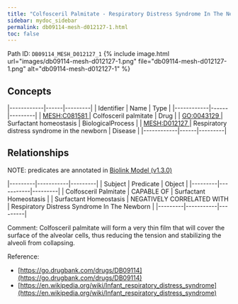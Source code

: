 ```yaml
---
title: "Colfosceril Palmitate - Respiratory Distress Syndrome In The Newborn"
sidebar: mydoc_sidebar
permalink: db09114-mesh-d012127-1.html
toc: false 
---
```



Path ID: `DB09114_MESH_D012127_1`
{% include image.html url="images/db09114-mesh-d012127-1.png" file="db09114-mesh-d012127-1.png" alt="db09114-mesh-d012127-1" %}

## Concepts

|------------|------|---------|
| Identifier | Name | Type    |
|------------|------|---------|
| <a href="https://identifiers.org/MESH:C081581">MESH:C081581 </a> | Colfosceril palmitate | Drug |
| <a href="https://identifiers.org/GO:0043129">GO:0043129 </a> | Surfactant homeostasis | BiologicalProcess |
| <a href="https://identifiers.org/MESH:D012127">MESH:D012127 </a> | Respiratory distress syndrome in the newborn | Disease |
|------------|------|---------|

## Relationships


NOTE: predicates are annotated in <a href="https://github.com/biolink/biolink-model/releases/tag/v1.3.0">Biolink Model (v1.3.0)</a>

|---------|-----------|---------|
| Subject | Predicate | Object  |
|---------|-----------|---------|
| Colfosceril Palmitate | CAPABLE OF | Surfactant Homeostasis |
| Surfactant Homeostasis | NEGATIVELY CORRELATED WITH | Respiratory Distress Syndrome In The Newborn |
|---------|-----------|---------|

Comment: Colfosceril palmitate will form a very thin film that will cover the surface of the alveolar cells, thus reducing the tension and stabilizing the alveoli from collapsing.

Reference: 
  - [https://go.drugbank.com/drugs/DB09114](https://go.drugbank.com/drugs/DB09114)
  - [https://en.wikipedia.org/wiki/Infant_respiratory_distress_syndrome](https://en.wikipedia.org/wiki/Infant_respiratory_distress_syndrome)
